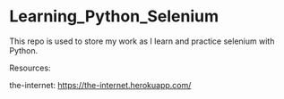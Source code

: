 # Learning_Python_Selenium
This repo is used to store my work as I learn and practice selenium with Python.

Resources:

the-internet: https://the-internet.herokuapp.com/  
